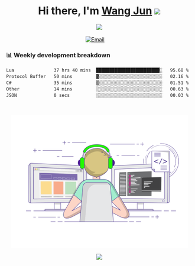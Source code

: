 <!--
**wangjunicode/wangjunicode** is a ✨ _special_ ✨ repository because its `README.md` (this file) appears on your GitHub profile.

Here are some ideas to get you started:

- 🔭 I’m currently working on ...
- 🌱 I’m currently learning ...
- 👯 I’m looking to collaborate on ...
- 🤔 I’m looking for help with ...
- 💬 Ask me about ...
- 📫 How to reach me: ...
- 😄 Pronouns: ...
- ⚡ Fun fact: ...
-->

<h1 align="center">Hi there, I'm <a href="https://www.wangjunicode.com/" target="_blank">Wang Jun</a> <img
src="https://github.com/blackcater/blackcater/raw/main/images/Hi.gif" height="32" /></h1>




<p align="center">
  <!-- Typing SVG by wangjunicode - https://github.com/wangjunicode/readme-typing-svg -->
  <a href="https://github.com/wangjunicode/readme-typing-svg">
    <img src="https://readme-typing-svg.demolab.com/?lines=game developer&font=Fira%20Code&center=true&width=440&height=45&color=f75c7e&vCenter=true&pause=1000&size=22" /></a>
</p>

<!-- Social icons section -->
<p align="center">
  <a href="mailto:wangjunicode@qq.com"><img height="40px" alt="Email" title="Email" src="https://github.com/blackcater/blackcater/raw/main/images/social-gmail.svg"/></a>
  &#8287;&#8287;&#8287;&#8287;&#8287;
</p>

### 📊 Weekly development breakdown
<!--START_SECTION:waka-->

```txt
Lua               37 hrs 40 mins  ████████████████████████░   95.68 %
Protocol Buffer   50 mins         ▓░░░░░░░░░░░░░░░░░░░░░░░░   02.16 %
C#                35 mins         ▒░░░░░░░░░░░░░░░░░░░░░░░░   01.51 %
Other             14 mins         ░░░░░░░░░░░░░░░░░░░░░░░░░   00.63 %
JSON              0 secs          ░░░░░░░░░░░░░░░░░░░░░░░░░   00.03 %
```

<!--END_SECTION:waka-->


<br/>
<p align="center">
<img align="center" top='60' alt="GIF" src="https://raw.githubusercontent.com/devSouvik/devSouvik/master/gif3.gif" width="480"/>
</p>

<div align="center">
<img height='240' src="https://github-readme-stats.vercel.app/api/top-langs/?username=wangjunicode&hide=html,css,Jupyter+Notebook,ruby,javascript,Makefile,Less,TypeScript,Starlark,Groovy,Shell,Batchfile&layout=compact&langs_count=8&theme=cobalt" align="center" />
<!--
  <img height='180' src="https://github-readme-stats.vercel.app/api?username=wangjunicode&show_icons=true&theme=cobalt" align="center" />
-->
</div>  
<br/>  
